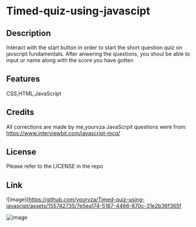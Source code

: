 # Timed-quiz-using-javascipt

## Description
Interact with the start button in order to start the short question quiz on javscript fundamentals. After anwering the questions, you shoul be able to input ur name along with the score you have gotten

## Features
CSS,HTML,JavaScript

## Credits
All corrections are made by me,yourvza
JavaScrpit questions were from: https://www.interviewbit.com/javascript-mcq/

## License 
Please refer to the LICENSE in the repo

## Link

![image](https://github.com/yourvza/Timed-quiz-using-javascipt/assets/155742735/7e5ea174-5187-4466-870c-31e2b36f365f

![image](https://github.com/yourvza/Timed-quiz-using-javascipt/assets/155742735/8b9e98e0-3c47-4111-88af-96e81fe5e3cc)


